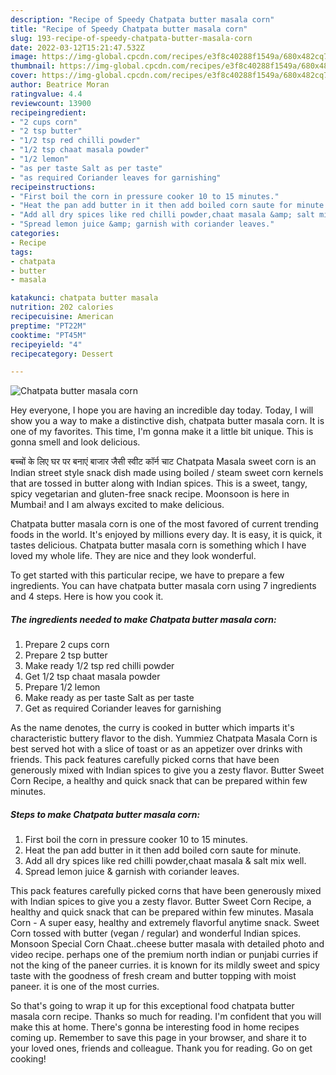 ```yaml
---
description: "Recipe of Speedy Chatpata butter masala corn"
title: "Recipe of Speedy Chatpata butter masala corn"
slug: 193-recipe-of-speedy-chatpata-butter-masala-corn
date: 2022-03-12T15:21:47.532Z
image: https://img-global.cpcdn.com/recipes/e3f8c40288f1549a/680x482cq70/chatpata-butter-masala-corn-recipe-main-photo.jpg
thumbnail: https://img-global.cpcdn.com/recipes/e3f8c40288f1549a/680x482cq70/chatpata-butter-masala-corn-recipe-main-photo.jpg
cover: https://img-global.cpcdn.com/recipes/e3f8c40288f1549a/680x482cq70/chatpata-butter-masala-corn-recipe-main-photo.jpg
author: Beatrice Moran
ratingvalue: 4.4
reviewcount: 13900
recipeingredient:
- "2 cups corn"
- "2 tsp butter"
- "1/2 tsp red chilli powder"
- "1/2 tsp chaat masala powder"
- "1/2 lemon"
- "as per taste Salt as per taste"
- "as required Coriander leaves for garnishing"
recipeinstructions:
- "First boil the corn in pressure cooker 10 to 15 minutes."
- "Heat the pan add butter in it then add boiled corn saute for minute."
- "Add all dry spices like red chilli powder,chaat masala &amp; salt mix well."
- "Spread lemon juice &amp; garnish with coriander leaves."
categories:
- Recipe
tags:
- chatpata
- butter
- masala

katakunci: chatpata butter masala 
nutrition: 202 calories
recipecuisine: American
preptime: "PT22M"
cooktime: "PT45M"
recipeyield: "4"
recipecategory: Dessert

---
```



![Chatpata butter masala corn](https://img-global.cpcdn.com/recipes/e3f8c40288f1549a/680x482cq70/chatpata-butter-masala-corn-recipe-main-photo.jpg)

Hey everyone, I hope you are having an incredible day today. Today, I will show you a way to make a distinctive dish, chatpata butter masala corn. It is one of my favorites. This time, I'm gonna make it a little bit unique. This is gonna smell and look delicious.

बच्चों के लिए घर पर बनाएं बाजार जैसी स्वीट कॉर्न चाट Chatpata Masala sweet corn is an Indian street style snack dish made using boiled / steam sweet corn kernels that are tossed in butter along with Indian spices. This is a sweet, tangy, spicy vegetarian and gluten-free snack recipe. Moonsoon is here in Mumbai! and I am always excited to make delicious.

Chatpata butter masala corn is one of the most favored of current trending foods in the world. It's enjoyed by millions every day. It is easy, it is quick, it tastes delicious. Chatpata butter masala corn is something which I have loved my whole life. They are nice and they look wonderful.


To get started with this particular recipe, we have to prepare a few ingredients. You can have chatpata butter masala corn using 7 ingredients and 4 steps. Here is how you cook it.

<!--inarticleads1-->

##### The ingredients needed to make Chatpata butter masala corn:

1. Prepare 2 cups corn
1. Prepare 2 tsp butter
1. Make ready 1/2 tsp red chilli powder
1. Get 1/2 tsp chaat masala powder
1. Prepare 1/2 lemon
1. Make ready as per taste Salt as per taste
1. Get as required Coriander leaves for garnishing


As the name denotes, the curry is cooked in butter which imparts it&#39;s characteristic buttery flavor to the dish. Yummiez Chatpata Masala Corn is best served hot with a slice of toast or as an appetizer over drinks with friends. This pack features carefully picked corns that have been generously mixed with Indian spices to give you a zesty flavor. Butter Sweet Corn Recipe, a healthy and quick snack that can be prepared within few minutes. 

<!--inarticleads2-->

##### Steps to make Chatpata butter masala corn:

1. First boil the corn in pressure cooker 10 to 15 minutes.
1. Heat the pan add butter in it then add boiled corn saute for minute.
1. Add all dry spices like red chilli powder,chaat masala &amp; salt mix well.
1. Spread lemon juice &amp; garnish with coriander leaves.


This pack features carefully picked corns that have been generously mixed with Indian spices to give you a zesty flavor. Butter Sweet Corn Recipe, a healthy and quick snack that can be prepared within few minutes. Masala Corn - A super easy, healthy and extremely flavorful anytime snack. Sweet Corn tossed with butter (vegan / regular) and wonderful Indian spices. Monsoon Special Corn Chaat..cheese butter masala with detailed photo and video recipe. perhaps one of the premium north indian or punjabi curries if not the king of the paneer curries. it is known for its mildly sweet and spicy taste with the goodness of fresh cream and butter topping with moist paneer. it is one of the most curries. 

So that's going to wrap it up for this exceptional food chatpata butter masala corn recipe. Thanks so much for reading. I'm confident that you will make this at home. There's gonna be interesting food in home recipes coming up. Remember to save this page in your browser, and share it to your loved ones, friends and colleague. Thank you for reading. Go on get cooking!
